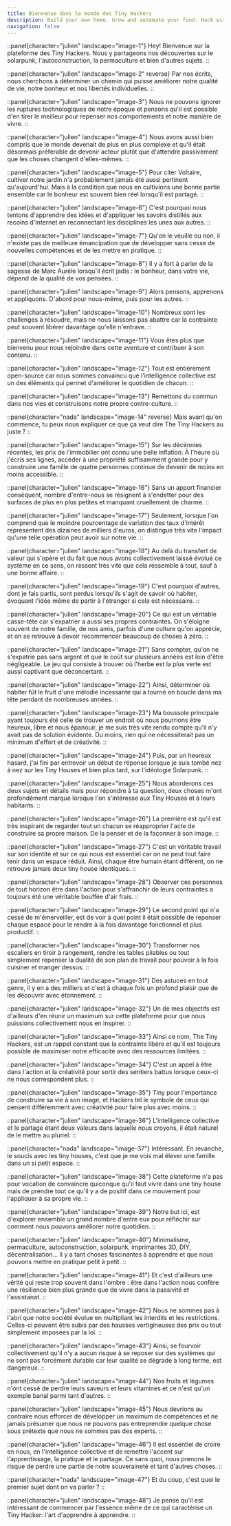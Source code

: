 ```yaml
---
title: Bienvenue dans le monde des Tiny Hackers
description: Build your own home. Grow and automate your food. Hack with the technology. Share and live with others.
navigation: false
---
```


::panel{character="julien" landscape="image-1"}
Hey! Bienvenue sur la plateforme des Tiny Hackers. Nous y partageons nos découvertes sur le solarpunk, l'autoconstruction, la permaculture et bien d'autres sujets.
::

::panel{character="julien" landscape="image-2" reverse}
Par nos écrits, nous cherchons à déterminer un chemin qui puisse améliorer notre qualité de vie, notre bonheur et nos libertés individuelles.
::

::panel{character="julien" landscape="image-3"}
Nous ne pouvons ignorer les ruptures technologiques de notre époque et pensons qu'il est possible d'en tirer le meilleur pour repenser nos comportements et notre manière de vivre.
::

::panel{character="julien" landscape="image-4"}
Nous avons aussi bien compris que le monde devenait de plus en plus complexe et qu'il était désormais préférable de devenir acteur plutôt que d'attendre passivement que les choses changent d'elles-mêmes.
::

::panel{character="julien" landscape="image-5"}
Pour citer Voltaire, cultiver notre jardin n'a probablement jamais été aussi pertinent qu'aujourd'hui. Mais à la condition que nous en cultivions une bonne partie ensemble car le bonheur est souvent bien réel lorsqu'il est partagé.
::

::panel{character="julien" landscape="image-6"}
C'est pourquoi nous tentons d'apprendre des idées et d'appliquer les savoirs distillés aux recoins d'Internet en reconnectant les disciplines les unes aux autres.
::

::panel{character="julien" landscape="image-7"}
Qu'on le veuille ou non, il n'existe pas de meilleure émancipation que de développer sans cesse de nouvelles compétences et de les mettre en pratique.
::

::panel{character="julien" landscape="image-8"}
Il y a fort à parier de la sagesse de Marc Aurèle lorsqu'il écrit jadis : le bonheur, dans votre vie, dépend de la qualité de vos pensées.
::

::panel{character="julien" landscape="image-9"}
Alors pensons, apprenons et appliquons. D'abord pour nous-même, puis pour les autres.
::

::panel{character="julien" landscape="image-10"}
Nombreux sont les challenges à résoudre, mais ne nous laissons pas abattre car la contrainte peut souvent libérer davantage qu'elle n'entrave.
::

::panel{character="julien" landscape="image-11"}
Vous êtes plus que bienvenu pour nous rejoindre dans cette aventure et contribuer à son contenu.
::

::panel{character="julien" landscape="image-12"}
Tout est entièrement open-source car nous sommes convaincu que l'intelligence collective est un des éléments qui permet d'améliorer le quotidien de chacun.
::

::panel{character="julien" landscape="image-13"}
Remettons du commun dans nos vies et construisons notre propre contre-culture.
::

::panel{character="nada" landscape="image-14" reverse}
Mais avant qu'on commence, tu peux nous expliquer ce que ça veut dire The Tiny Hackers au juste ?
::

::panel{character="julien" landscape="image-15"}
Sur les décénnies récentes, les prix de l'immobilier ont connu une belle inflation. À l'heure où j'écris ses lignes, accéder à une propriété suffisamment grande pour y construire une famille de quatre personnes continue de devenir de moins en moins accessible.
::

::panel{character="julien" landscape="image-16"}
Sans un apport financier conséquent, nombre d'entre-nous se résignent à s'endetter pour des surfaces de plus en plus petites et manquant cruellement de charme.
::

::panel{character="julien" landscape="image-17"}
Seulement, lorsque l'on comprend que le moindre pourcentage de variation des taux d'intérêt représentent des dizaines de milliers d'euros, on distingue très vite l'impact qu'une telle opération peut avoir sur notre vie.
::

::panel{character="julien" landscape="image-18"}
Au delà du transfert de valeur qui s'opère et du fait que nous avons collectivement laissé évolué ce système en ce sens, on ressent très vite que cela ressemble à tout, sauf à une bonne affaire.
::

::panel{character="julien" landscape="image-19"}
C'est pourquoi d'autres, dont je fais partis, sont perdus lorsqu'ils s'agit de savoir où habiter, évoquant l'idée même de partir à l'étranger si cela est nécessaire.
::

::panel{character="julien" landscape="image-20"}
Ce qui est un véritable casse-tête car s'expatrier a aussi ses propres contraintes. On s'éloigne souvent de notre famille, de nos amis, parfois d'une culture qu'on apprécie, et on se retrouve à devoir recommencer beaucoup de choses à zéro.
::

::panel{character="julien" landscape="image-21"}
Sans compter, qu'on ne s'expatrie pas sans argent et que le coût sur plusieurs années est loin d'être négligeable. Le jeu qui consiste à trouver où l'herbe est la plus verte est aussi captivant que déconcertant.
::

::panel{character="julien" landscape="image-22"}
Ainsi, déterminer où habiter fût le fruit d'une mélodie incessante qui a tourné en boucle dans ma tête pendant de nombreuses années.
::

::panel{character="julien" landscape="image-23"}
Ma boussole principale ayant toujours été celle de trouver un endroit où nous pourrions être heureux, libre et nous épanouir, je me suis très vite rendu compte qu'il n'y avait pas de solution évidente. Du moins, rien qui ne nécessiterait pas un minimum d'effort et de créativité.
::

::panel{character="julien" landscape="image-24"}
Puis, par un heureux hasard, j'ai fini par entrevoir un début de réponse lorsque je suis tombé nez à nez sur les Tiny Houses et bien plus tard, sur l'idéologie Solarpunk.
::

::panel{character="julien" landscape="image-25"}
Nous aborderons ces deux sujets en détails mais pour répondre à ta question, deux choses m'ont profondément marqué lorsque l'on s'intéresse aux Tiny Houses et à leurs habitants.
::

::panel{character="julien" landscape="image-26"}
La première est qu'il est très inspirant de regarder tout un chacun se réapproprier l'acte de construire sa propre maison. De la penser et de la façonner à son image.
::

::panel{character="julien" landscape="image-27"}
C'est un véritable travail sur son identité et sur ce qui nous est essentiel car on ne peut tout faire tenir dans un espace réduit. Ainsi, chaque être humain étant différent, on ne retrouve jamais deux tiny house identiques.
::

::panel{character="julien" landscape="image-28"}
Observer ces personnes de tout horizon être dans l'action pour s'affranchir de leurs contraintes a toujours été une véritable bouffée d'air frais.
::

::panel{character="julien" landscape="image-29"}
Le second point qui n'a cessé de m'émerveiller, est de voir à quel point il était possible de repenser chaque espace pour le rendre à la fois davantage fonctionnel et plus productif.
::

::panel{character="julien" landscape="image-30"}
Transformer nos escaliers en tiroir à rangement, rendre les tables pliables ou tout simplement repenser la dualité de son plan de travail pour pouvoir à la fois cuisiner et manger dessus.
::

::panel{character="julien" landscape="image-31"}
Des astuces en tout genre, il y en a des milliers et c'est à chaque fois un profond plaisir que de les découvrir avec étonnement.
::

::panel{character="julien" landscape="image-32"}
Un de mes objectifs est d'ailleurs d'en réunir un maximum sur cette plateforme pour que nous puissions collectivement nous en inspirer.
::

::panel{character="julien" landscape="image-33"}
Ainsi ce nom, The Tiny Hackers, est un rappel constant que la contrainte libère et qu'il est toujours possible de maximiser notre efficacité avec des ressources limitées.
::

::panel{character="julien" landscape="image-34"}
C'est un appel à être dans l'action et la créativité pour sortir des sentiers battus lorsque ceux-ci ne nous correspondent plus.
::

::panel{character="julien" landscape="image-35"}
Tiny pour l'importance de construire sa vie à son image, et Hackers tel le symbole de ceux qui pensent différemment avec créativité pour faire plus avec moins.
::

::panel{character="julien" landscape="image-36"}
L'intelligence collective et le partage étant deux valeurs dans laquelle nous croyons, il était naturel de le mettre au pluriel.
::

::panel{character="nada" landscape="image-37"}
Intéressant. En revanche, le soucis avec les tiny houses, c'est que je me vois mal élever une famille dans un si petit espace.
::

::panel{character="julien" landscape="image-38"}
Cette plateforme n'a pas pour vocation de convaincre quiconque qu'il faut vivre dans une tiny house mais de prendre tout ce qu'il y a de positif dans ce mouvement pour l'appliquer à sa propre vie.
::

::panel{character="julien" landscape="image-39"}
Notre but ici, est d'explorer ensemble un grand nombre d'entre eux pour réfléchir sur comment nous pouvons améliorer notre quotidien.
::

::panel{character="julien" landscape="image-40"}
Minimalisme, permaculture, autoconstruction, solarpunk, imprimantes 3D, DIY, décentralisation… Il y a tant choses fascinantes à apprendre et que nous pouvons mettre en pratique petit à petit.
::

::panel{character="julien" landscape="image-41"}
Et c'est d'ailleurs une vérité qui reste trop souvent dans l'ombre : être dans l'action nous confère une résilience bien plus grande que de vivre dans la passivité et l'assistanat.
::

::panel{character="julien" landscape="image-42"}
Nous ne sommes pas à l'abri que notre société évolue en multipliant les interdits et les restrictions. Celles-ci peuvent être subis par des hausses vertigineuses des prix ou tout simplement imposées par la loi.
::

::panel{character="julien" landscape="image-43"}
Ainsi, se fourvoir collectivement qu'il n'y a aucun risque à se reposer sur des systèmes qui ne sont pas forcément durable car leur qualité se dégrade à long terme, est dangereux.
::

::panel{character="julien" landscape="image-44"}
Nos fruits et légumes n'ont cessé de perdre leurs saveurs et leurs vitamines et ce n'est qu'un exemple banal parmi tant d'autres.
::

::panel{character="julien" landscape="image-45"}
Nous devrions au contraire nous efforcer de développer un maximum de compétences et ne jamais présumer que nous ne pouvons pas entreprendre quelque chose sous prétexte que nous ne sommes pas des experts.
::

::panel{character="julien" landscape="image-46"}
Il est essentiel de croire en nous, en l'intelligence collective et de remettre l'accent sur l'apprentissage, la pratique et le partage. Ce sans quoi, nous prenons le risque de perdre une partie de notre souveraineté et tant d'autres choses.
::

::panel{character="nada" landscape="image-47"}
Et du coup, c'est quoi le premier sujet dont on va parler ?
::

::panel{character="julien" landscape="image-48"}
Je pense qu'il est intéressant de commencer par l'essence même de ce qui caractérise un Tiny Hacker: l'art d'apprendre à apprendre.
::

